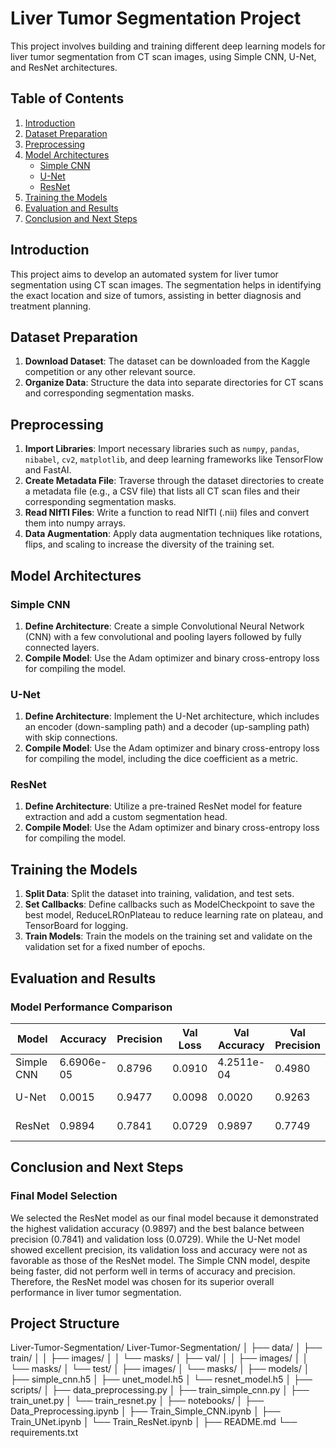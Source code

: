 # Liver Tumor Segmentation Project

This project involves building and training different deep learning models for liver tumor segmentation from CT scan images, using Simple CNN, U-Net, and ResNet architectures.

## Table of Contents

1. [Introduction](#introduction)
2. [Dataset Preparation](#dataset-preparation)
3. [Preprocessing](#preprocessing)
4. [Model Architectures](#model-architectures)
    - [Simple CNN](#simple-cnn)
    - [U-Net](#u-net)
    - [ResNet](#resnet)
5. [Training the Models](#training-the-models)
6. [Evaluation and Results](#evaluation-and-results)
7. [Conclusion and Next Steps](#conclusion-and-next-steps)

## Introduction

This project aims to develop an automated system for liver tumor segmentation using CT scan images. The segmentation helps in identifying the exact location and size of tumors, assisting in better diagnosis and treatment planning.

## Dataset Preparation

1. **Download Dataset**: The dataset can be downloaded from the Kaggle competition or any other relevant source.
2. **Organize Data**: Structure the data into separate directories for CT scans and corresponding segmentation masks.

## Preprocessing

1. **Import Libraries**: Import necessary libraries such as `numpy`, `pandas`, `nibabel`, `cv2`, `matplotlib`, and deep learning frameworks like TensorFlow and FastAI.
2. **Create Metadata File**: Traverse through the dataset directories to create a metadata file (e.g., a CSV file) that lists all CT scan files and their corresponding segmentation masks.
3. **Read NIfTI Files**: Write a function to read NIfTI (.nii) files and convert them into numpy arrays.
4. **Data Augmentation**: Apply data augmentation techniques like rotations, flips, and scaling to increase the diversity of the training set.

## Model Architectures

### Simple CNN

1. **Define Architecture**: Create a simple Convolutional Neural Network (CNN) with a few convolutional and pooling layers followed by fully connected layers.
2. **Compile Model**: Use the Adam optimizer and binary cross-entropy loss for compiling the model.

### U-Net

1. **Define Architecture**: Implement the U-Net architecture, which includes an encoder (down-sampling path) and a decoder (up-sampling path) with skip connections.
2. **Compile Model**: Use the Adam optimizer and binary cross-entropy loss for compiling the model, including the dice coefficient as a metric.

### ResNet

1. **Define Architecture**: Utilize a pre-trained ResNet model for feature extraction and add a custom segmentation head.
2. **Compile Model**: Use the Adam optimizer and binary cross-entropy loss for compiling the model.

## Training the Models

1. **Split Data**: Split the dataset into training, validation, and test sets.
2. **Set Callbacks**: Define callbacks such as ModelCheckpoint to save the best model, ReduceLROnPlateau to reduce learning rate on plateau, and TensorBoard for logging.
3. **Train Models**: Train the models on the training set and validate on the validation set for a fixed number of epochs.

## Evaluation and Results

### Model Performance Comparison

| Model         | Accuracy     | Precision    | Val Loss  | Val Accuracy | Val Precision | Learning Rate |
|---------------|--------------|--------------|-----------|--------------|---------------|---------------|
| Simple CNN    | 6.6906e-05   | 0.8796       | 0.0910    | 4.2511e-04   | 0.4980        | 0.0010        |
| U-Net         | 0.0015       | 0.9477       | 0.0098    | 0.0020       | 0.9263        | 1.0000e-06    |
| ResNet        | 0.9894       | 0.7841       | 0.0729    | 0.9897       | 0.7749        | 1.0000e-06    |

## Conclusion and Next Steps

### Final Model Selection

We selected the ResNet model as our final model because it demonstrated the highest validation accuracy (0.9897) and the best balance between precision (0.7841) and validation loss (0.0729). While the U-Net model showed excellent precision, its validation loss and accuracy were not as favorable as those of the ResNet model. The Simple CNN model, despite being faster, did not perform well in terms of accuracy and precision. Therefore, the ResNet model was chosen for its superior overall performance in liver tumor segmentation.

## Project Structure

Liver-Tumor-Segmentation/
Liver-Tumor-Segmentation/
    │
    ├── data/
    │ ├── train/
    │ │ ├── images/
    │ │ └── masks/
    │ ├── val/
    │ │ ├── images/
    │ │ └── masks/
    │ └── test/
    │ ├── images/
    │ └── masks/
    │
    ├── models/
    │ ├── simple_cnn.h5
    │ ├── unet_model.h5
    │ └── resnet_model.h5
    │
    ├── scripts/
    │ ├── data_preprocessing.py
    │ ├── train_simple_cnn.py
    │ ├── train_unet.py
    │ └── train_resnet.py
    │
    ├── notebooks/
    │ ├── Data_Preprocessing.ipynb
    │ ├── Train_Simple_CNN.ipynb
    │ ├── Train_UNet.ipynb
    │ └── Train_ResNet.ipynb
    │
    ├── README.md
    └── requirements.txt





